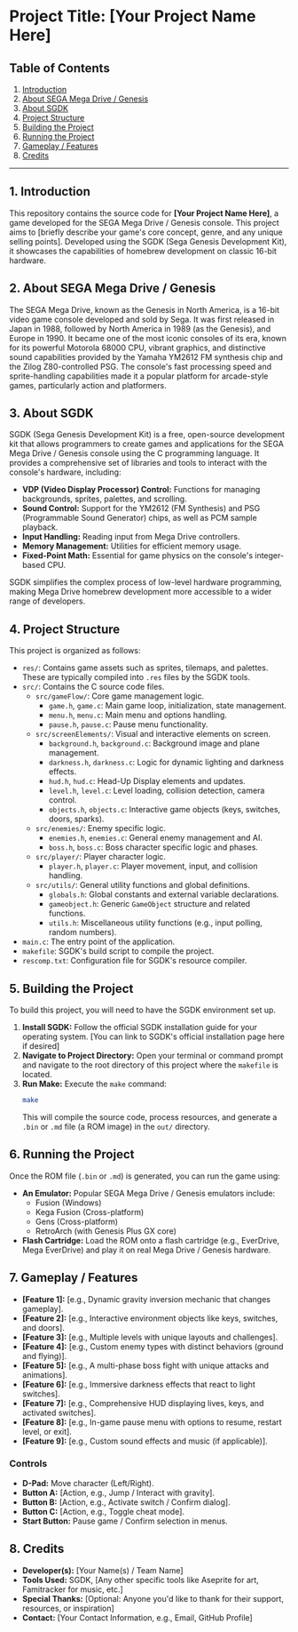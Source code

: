 # Project Title: [Your Project Name Here]

## Table of Contents

1.  [Introduction](#introduction)
2.  [About SEGA Mega Drive / Genesis](#about-sega-mega-drive--genesis)
3.  [About SGDK](#about-sgdk)
4.  [Project Structure](#project-structure)
5.  [Building the Project](#building-the-project)
6.  [Running the Project](#running-the-project)
7.  [Gameplay / Features](#gameplay--features)
8.  [Credits](#credits)

---

## 1. Introduction

This repository contains the source code for **[Your Project Name Here]**, a game developed for the SEGA Mega Drive / Genesis console. This project aims to [briefly describe your game's core concept, genre, and any unique selling points]. Developed using the SGDK (Sega Genesis Development Kit), it showcases the capabilities of homebrew development on classic 16-bit hardware.

## 2. About SEGA Mega Drive / Genesis

The SEGA Mega Drive, known as the Genesis in North America, is a 16-bit video game console developed and sold by Sega. It was first released in Japan in 1988, followed by North America in 1989 (as the Genesis), and Europe in 1990. It became one of the most iconic consoles of its era, known for its powerful Motorola 68000 CPU, vibrant graphics, and distinctive sound capabilities provided by the Yamaha YM2612 FM synthesis chip and the Zilog Z80-controlled PSG. The console's fast processing speed and sprite-handling capabilities made it a popular platform for arcade-style games, particularly action and platformers.

## 3. About SGDK

SGDK (Sega Genesis Development Kit) is a free, open-source development kit that allows programmers to create games and applications for the SEGA Mega Drive / Genesis console using the C programming language. It provides a comprehensive set of libraries and tools to interact with the console's hardware, including:

* **VDP (Video Display Processor) Control:** Functions for managing backgrounds, sprites, palettes, and scrolling.
* **Sound Control:** Support for the YM2612 (FM Synthesis) and PSG (Programmable Sound Generator) chips, as well as PCM sample playback.
* **Input Handling:** Reading input from Mega Drive controllers.
* **Memory Management:** Utilities for efficient memory usage.
* **Fixed-Point Math:** Essential for game physics on the console's integer-based CPU.

SGDK simplifies the complex process of low-level hardware programming, making Mega Drive homebrew development more accessible to a wider range of developers.

## 4. Project Structure

This project is organized as follows:

* `res/`: Contains game assets such as sprites, tilemaps, and palettes. These are typically compiled into `.res` files by the SGDK tools.
* `src/`: Contains the C source code files.
    * `src/gameFlow/`: Core game management logic.
        * `game.h`, `game.c`: Main game loop, initialization, state management.
        * `menu.h`, `menu.c`: Main menu and options handling.
        * `pause.h`, `pause.c`: Pause menu functionality.
    * `src/screenElements/`: Visual and interactive elements on screen.
        * `background.h`, `background.c`: Background image and plane management.
        * `darkness.h`, `darkness.c`: Logic for dynamic lighting and darkness effects.
        * `hud.h`, `hud.c`: Head-Up Display elements and updates.
        * `level.h`, `level.c`: Level loading, collision detection, camera control.
        * `objects.h`, `objects.c`: Interactive game objects (keys, switches, doors, sparks).
    * `src/enemies/`: Enemy specific logic.
        * `enemies.h`, `enemies.c`: General enemy management and AI.
        * `boss.h`, `boss.c`: Boss character specific logic and phases.
    * `src/player/`: Player character logic.
        * `player.h`, `player.c`: Player movement, input, and collision handling.
    * `src/utils/`: General utility functions and global definitions.
        * `globals.h`: Global constants and external variable declarations.
        * `gameobject.h`: Generic `GameObject` structure and related functions.
        * `utils.h`: Miscellaneous utility functions (e.g., input polling, random numbers).
* `main.c`: The entry point of the application.
* `makefile`: SGDK's build script to compile the project.
* `rescomp.txt`: Configuration file for SGDK's resource compiler.

## 5. Building the Project

To build this project, you will need to have the SGDK environment set up.

1.  **Install SGDK:** Follow the official SGDK installation guide for your operating system. [You can link to SGDK's official installation page here if desired]
2.  **Navigate to Project Directory:** Open your terminal or command prompt and navigate to the root directory of this project where the `makefile` is located.
3.  **Run Make:** Execute the `make` command:
    ```bash
    make
    ```
    This will compile the source code, process resources, and generate a `.bin` or `.md` file (a ROM image) in the `out/` directory.

## 6. Running the Project

Once the ROM file (`.bin` or `.md`) is generated, you can run the game using:

* **An Emulator:** Popular SEGA Mega Drive / Genesis emulators include:
    * Fusion (Windows)
    * Kega Fusion (Cross-platform)
    * Gens (Cross-platform)
    * RetroArch (with Genesis Plus GX core)
* **Flash Cartridge:** Load the ROM onto a flash cartridge (e.g., EverDrive, Mega EverDrive) and play it on real Mega Drive / Genesis hardware.

## 7. Gameplay / Features

* **[Feature 1]:** [e.g., Dynamic gravity inversion mechanic that changes gameplay].
* **[Feature 2]:** [e.g., Interactive environment objects like keys, switches, and doors].
* **[Feature 3]:** [e.g., Multiple levels with unique layouts and challenges].
* **[Feature 4]:** [e.g., Custom enemy types with distinct behaviors (ground and flying)].
* **[Feature 5]:** [e.g., A multi-phase boss fight with unique attacks and animations].
* **[Feature 6]:** [e.g., Immersive darkness effects that react to light switches].
* **[Feature 7]:** [e.g., Comprehensive HUD displaying lives, keys, and activated switches].
* **[Feature 8]:** [e.g., In-game pause menu with options to resume, restart level, or exit].
* **[Feature 9]:** [e.g., Custom sound effects and music (if applicable)].

### Controls

* **D-Pad:** Move character (Left/Right).
* **Button A:** [Action, e.g., Jump / Interact with gravity].
* **Button B:** [Action, e.g., Activate switch / Confirm dialog].
* **Button C:** [Action, e.g., Toggle cheat mode].
* **Start Button:** Pause game / Confirm selection in menus.

## 8. Credits

* **Developer(s):** [Your Name(s) / Team Name]
* **Tools Used:** SGDK, [Any other specific tools like Aseprite for art, Famitracker for music, etc.]
* **Special Thanks:** [Optional: Anyone you'd like to thank for their support, resources, or inspiration]
* **Contact:** [Your Contact Information, e.g., Email, GitHub Profile]
